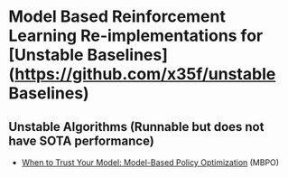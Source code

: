 # Model Based Reinforcement Learning Re-implementations for [Unstable Baselines](https://github.com/x35f/unstable Baselines)

## Unstable Algorithms (Runnable but does not have SOTA performance)
* [When to Trust Your Model: Model-Based Policy Optimization](https://proceedings.neurips.cc/paper/9416-when-to-trust-your-model-model-based-policy-optimization.pdf) (MBPO)

